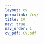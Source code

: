 ```yaml
---
layout: cv
permalink: /cv/
title: CV
nav: true
nav_order: 1
cv_pdf: CV.pdf
---
```

<!-- ---
layout: cv
permalink: /cv/
title: cv
nav: true
nav_order: 4
cv_pdf: example_pdf.pdf
--- -->